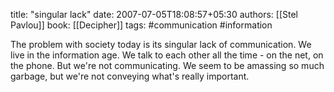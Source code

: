 
title: "singular lack"
date: 2007-07-05T18:08:57+05:30
authors: [[Stel Pavlou]]
book: [[Decipher]]
tags: #communication #information

The problem with society today is its singular lack of communication. We live in the information age. We talk to each other all the time - on the net, on the phone. But we're not communicating. We seem to be amassing so much garbage, but we're not conveying what's really important.